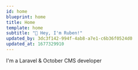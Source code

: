 ```yaml
---
id: home
blueprint: home
title: Home
template: home
subtitle: "👋 Hey, I'm Ruben!"
updated_by: 3dc3f142-994f-4ab8-a7e1-c6b36f0524d0
updated_at: 1677329910
---
```

I'm a Laravel & October CMS developer